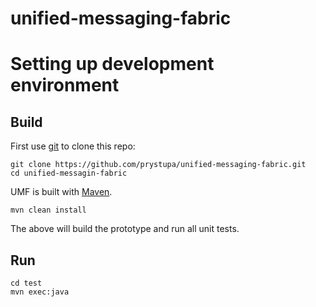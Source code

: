 unified-messaging-fabric
========================



# Setting up development environment

## Build
First use [git](http://git-scm.com/) to clone this repo:

    git clone https://github.com/prystupa/unified-messaging-fabric.git
    cd unified-messagin-fabric

UMF is built with [Maven](http://maven.apache.org/).

    mvn clean install

The above will build the prototype and run all unit tests.

## Run

    cd test
    mvn exec:java

